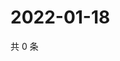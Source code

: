 # 2022-01-18

共 0 条

<!-- BEGIN WEIBO -->
<!-- 最后更新时间 Tue Jan 18 2022 20:25:08 GMT+0800 (China Standard Time) -->

<!-- END WEIBO -->
